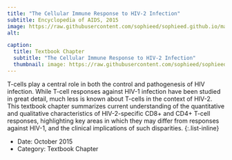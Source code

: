 ```yaml
---
title: "The Cellular Immune Response to HIV-2 Infection"
subtitle: Encyclopedia of AIDS, 2015
image: https://raw.githubusercontent.com/sophieed/sophieed.github.io/master/assets/img/portfolio/encyclopedia.png
alt: 

caption:
  title: Textbook Chapter
  subtitle: "The Cellular Immune Response to HIV-2 Infection"
  thumbnail: image: https://raw.githubusercontent.com/sophieed/sophieed.github.io/master/assets/img/portfolio/encyclopedathumbnail.png
---
```

T-cells play a central role in both the control and pathogenesis of HIV infection. While T-cell responses against HIV-1 infection have been studied in great detail, 
much less is known about T-cells in the context of HIV-2. This textbook chapter summarizes current understanding of the quantitative and qualitative characteristics 
of HIV-2-specific CD8+ and CD4+ T-cell responses, highlighting key areas in which they may differ from responses against HIV-1, and the clinical implications of such 
disparities.
{:.list-inline}
- Date: October 2015
- Category: Textbook Chapter

